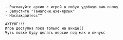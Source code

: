 
    - Распакуйте архив с игрой в любую удобную вам папку
    - Запустите "Тамагочи.ехе-ярлык"
    - Наслаждайтесь^^

    АХТУНГ!!!
    Игра доступна пока только на винде(( 
    Чуть позже буду делать версии под мак и линукс
